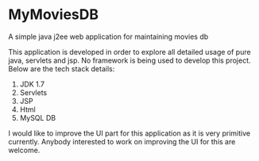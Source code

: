 # MyMoviesDB
A simple java j2ee web application for maintaining movies db

This application is developed in order to explore all detailed usage of pure java, servlets and jsp. No framework is being used to develop 
this project. Below are the tech stack details:
1. JDK 1.7
2. Servlets
3. JSP
4. Html
5. MySQL DB

I would like to improve the UI part for this application as it is very primitive currently. Anybody interested to work on improving the UI 
for this are welcome.


